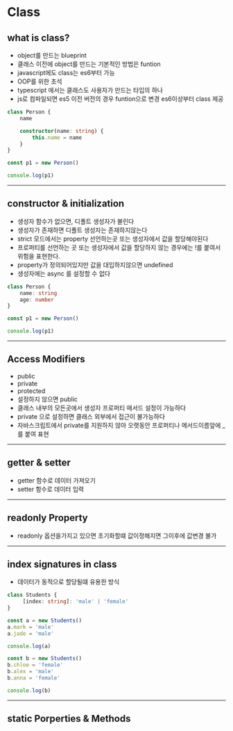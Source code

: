 # Class

## what is class? 
- object를 만드는 blueprint
- 클래스 이전에 object를 만드는 기본적인 방법은 funtion 
- javascript에도 class는 es6부터 가능
- OOP를 위한 초석
- typescript 에서는 클래스도 사용자가 만드는 타입의 하나
- js로 컴파일되면 es5 이전 버전의 경우 funtion으로 변경 es6이상부터 class 제공

```ts
class Person {
    name

    constructor(name: string) {
        this.name = name
    }
}

const p1 = new Person()

console.log(p1)
```

---

## constructor & initialization 
- 생성자 함수가 없으면, 디폴트 생성자가 불린다
- 생성자가 존재하면 디폴트 생성자는 존재하지않는다
- strict 모드에서는 property 선언하는곳 또는 생성자에서 값을 할당해야된다
- 프로퍼티를 선언하는 곳 또는 생성자에서 값을 할당하지 않는 경우에는 !를 붙여서 위험을 표현한다.
- property가 정의되어있지만 값을 대입하지않으면 undefined 
- 생성자에는 async 를 설정할 수 없다
```ts
class Person {
    name: string
    age: number
}

const p1 = new Person()

console.log(p1)
```

---

## Access Modifiers
- public 
- private 
- protected 
- 설정하지 않으면 public 
- 클래스 내부의 모든곳에서 생성자 프로퍼티 매서드 설정이 가능하다
- private 으로 설정하면 클래스 외부에서 접근이 불가능하다
- 자바스크립트에서 private를 지원하지 않아 오랫동안 프로퍼티나 메서드이름앞에 _를 붙여 표현

---

## getter & setter 
- getter 함수로 데이터 가져오기
- setter 함수로 데이터 입력

---

## readonly Property
- readonly 옵션을가지고 있으면 초기화할떄 값이정해지면 그이후에 값변경 불가 

---

## index signatures in class
- 데이터가 동적으로 할당될떄 유용한 방식

```ts
class Students {
     [index: string]: 'male' | 'female'
}

const a = new Students()
a.mark = 'male'
a.jade = 'male'

console.log(a)

const b = new Students()
b.chloe = 'female'
b.alex = 'male'
b.anna = 'female'

console.log(b)
```

---

## static Porperties & Methods
